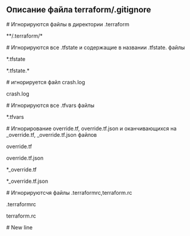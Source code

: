 Описание файла  terraform/.gitignore
--------

\# Игнорируются файлы в директории .terraform

\*\*/.terraform/\*

\# Игнорируются все .tfstate  и содержащие в названии  .tfstate. файлы 

\*.tfstate

\*.tfstate.\*

\# игнорируется файл crash.log

crash.log

\# Игнорируются все .tfvars файлы

\*.tfvars

\# Игнорирование  override.tf, override.tf.json и оканчивающихся на _override.tf, _override.tf.json файлов

override.tf

override.tf.json

\*\_override.tf

\*\_override.tf.json

\# Игнорируютсчя файлы .terraformrc,terraform.rc

.terraformrc

terraform.rc


\# New line
